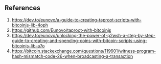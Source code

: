 ## References

1. https://dev.to/eunovo/a-guide-to-creating-taproot-scripts-with-bitcoinjs-lib-4oph
2. https://github.com/Eunovo/taproot-with-bitcoinjs
3. https://dev.to/eunovo/unlocking-the-power-of-p2wsh-a-step-by-step-guide-to-creating-and-spending-coins-with-bitcoin-scripts-using-bitcoinjs-lib-a7o
4. https://bitcoin.stackexchange.com/questions/119901/witness-program-hash-mismatch-code-26-when-broadcasting-a-transaction

